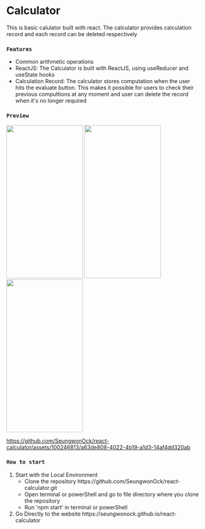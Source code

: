 <h1>Calculator</h1>
<p>This is basic calulator built with react. The calculator provides calculation record and each record can be deleted respectively</p>
<h3><strong><code>Features</code></strong></h3>
<ul>
  <li>Common arithmetic operations</li>
  <li>ReactJS: The Calculator is built with ReactJS, using useReducer and useState hooks</li>
  <li>Calculation Record: The calculator stores computation when the user hits the evaluate button. 
    This makes it possible for users to check their previous computtions at any moment and user can delete the record when it's no longer required</li>

</ul>
<h3><strong><code>Preview</code></strong></h3>
  <img src="https://github.com/SeungwonOck/react-calculator/assets/100246813/7a70a652-432c-4367-a562-1ef6d9dddbb1.png" width="200" height="400"/>
  <img src="https://github.com/SeungwonOck/react-calculator/assets/100246813/77d1637a-2c1d-4fe3-8352-bcbdf0ebff80.png" width="200" height="400"/>
  <img src="https://github.com/SeungwonOck/react-calculator/assets/100246813/f7c6438a-305e-4783-a198-4486f24fc89e.png" width="200" height="400"/>
  
  https://github.com/SeungwonOck/react-calculator/assets/100246813/a63de808-4022-4b19-a1d3-14af4dd320ab
<h3><strong><code>How to start</code></strong></h3>
<ol>
  <li>Start with the Local Environment
    <ul>
      <li>Clone the repository https://github.com/SeungwonOck/react-calculator.git</li>
      <li>Open terminal or powerShell and go to file directory where you clone the repository</li>
      <li>Run 'npm start' in terminal or powerShell</li>
    </ul>
  </li>
  <li>Go Directly to the website
    https://seungwonock.github.io/react-calculator
  </li>
</ol>
